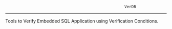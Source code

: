                                                         VerDB
**************************************************************************************************************************
Tools to Verify Embedded SQL Application using Verification Conditions.
